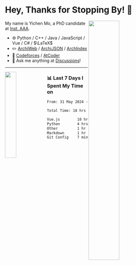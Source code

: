 # Hey, Thanks for Stopping By! 🦭

<picture>
    <source media="(prefers-color-scheme: dark)" srcset="https://github-readme-stats.vercel.app/api?username=amomorning&show_icons=true&theme=noctis_minimus&hide=issues">
    <img align="right" width="45%" src="https://github-readme-stats.vercel.app/api?username=amomorning&show_icons=true&theme=graywhite&hide=issues">
</picture>


My name is Yichen Mo, a PhD candidate at [Inst. AAA](https://archialgo.com).

-   :gear: Python / C++ / Java / JavaScript / Vue / C# / $\LaTeX$ 
-   :pencil2: [ArchiWeb](https://web.archialgo.com) / [ArchiJSON](https://www.food4rhino.com/en/app/archijson) / [ArchIndex](https://index.archialgo.com/) 
-   :abacus: [Codeforces](https://codeforces.com/profile/LaPluma) / [AtCoder](https://atcoder.jp/users/amomorning)
-   :thought_balloon: Ask me anything at [Discussions](https://github.com/amomorning/amomorning/discussions/new)!


---

<picture>
    <source media="(prefers-color-scheme: dark)" srcset="https://github-readme-stats.vercel.app/api/top-langs/?username=amomorning&hide=Mathematica&theme=noctis_minimus">
    <img align="left" width="27%" src="https://github-readme-stats.vercel.app/api/top-langs/?username=amomorning&hide=Mathematica&theme=graywhite">
</picture>

  
### 📊 Last 7 Days I Spent My Time on

<!--START_SECTION:waka-->

```txt
From: 31 May 2024 - To: 07 June 2024

Total Time: 18 hrs 11 mins

Vue.js        10 hrs 11 mins  ██████████████░░░░░░░░░░░   56.07 %
Python        4 hrs 24 mins   ██████░░░░░░░░░░░░░░░░░░░   24.25 %
Other         1 hr 55 mins    ██▓░░░░░░░░░░░░░░░░░░░░░░   10.57 %
Markdown      1 hr 22 mins    ██░░░░░░░░░░░░░░░░░░░░░░░   07.57 %
Git Config    7 mins          ▒░░░░░░░░░░░░░░░░░░░░░░░░   00.73 %
```

<!--END_SECTION:waka-->　　
